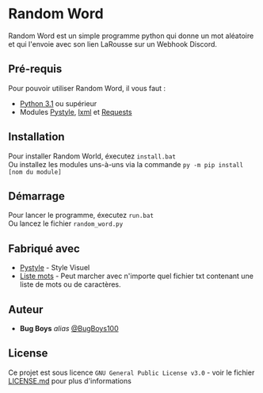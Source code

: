 # Random Word
Random Word est un simple programme python qui donne un mot aléatoire et qui l'envoie avec son lien LaRousse sur un Webhook Discord.

## Pré-requis

Pour pouvoir utiliser Random Word, il vous faut : 
- [Python 3.1](https://www.python.org/downloads/) ou supérieur
- Modules [Pystyle](https://pypi.org/project/pystyle/), [lxml](https://pypi.org/project/lxml/) et [Requests](https://pypi.org/project/requests/)

## Installation

Pour installer Random World, éxecutez `install.bat`
<br>Ou installez les modules uns-à-uns via la commande `py -m pip install [nom du module]`

## Démarrage

Pour lancer le programme, éxecutez `run.bat`
<br>Ou lancez le fichier `random_word.py`
## Fabriqué avec

* [Pystyle](https://github.com/billythegoat356/pystyle) - Style Visuel
* [Liste mots](https://www.freelang.com/dictionnaire/dic-francais.php) - Peut marcher avec n'importe quel fichier txt contenant une liste de mots ou de caractères.

## Auteur
* **Bug Boys** _alias_ [@BugBoys100](https://github.com/BugBoys100)

## License

Ce projet est sous licence ``GNU General Public License v3.0`` - voir le fichier [LICENSE.md](LICENSE.md) pour plus d'informations

